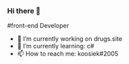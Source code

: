 ### Hi there 👋

#front-end Developer

- 🔭 I’m currently working on drugs.site
- 🌱 I’m currently learning: c#
- 📫 How to reach me: koosiek#2005
